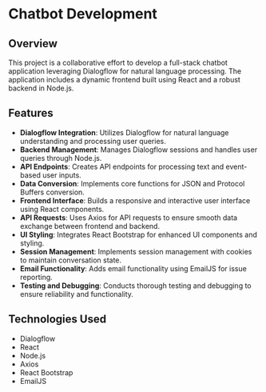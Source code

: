 # Chatbot Development

## Overview
This project is a collaborative effort to develop a full-stack chatbot application leveraging Dialogflow for natural language processing. The application includes a dynamic frontend built using React and a robust backend in Node.js.

## Features
- **Dialogflow Integration**: Utilizes Dialogflow for natural language understanding and processing user queries.
- **Backend Management**: Manages Dialogflow sessions and handles user queries through Node.js.
- **API Endpoints**: Creates API endpoints for processing text and event-based user inputs.
- **Data Conversion**: Implements core functions for JSON and Protocol Buffers conversion.
- **Frontend Interface**: Builds a responsive and interactive user interface using React components.
- **API Requests**: Uses Axios for API requests to ensure smooth data exchange between frontend and backend.
- **UI Styling**: Integrates React Bootstrap for enhanced UI components and styling.
- **Session Management**: Implements session management with cookies to maintain conversation state.
- **Email Functionality**: Adds email functionality using EmailJS for issue reporting.
- **Testing and Debugging**: Conducts thorough testing and debugging to ensure reliability and functionality.

## Technologies Used
- Dialogflow
- React
- Node.js
- Axios
- React Bootstrap
- EmailJS
